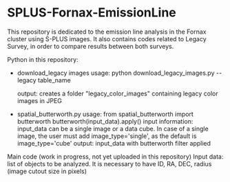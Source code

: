 # SPLUS-Fornax-EmissionLine

This repository is dedicated to the emission line analysis in the Fornax cluster using S-PLUS images.
It also contains codes related to Legacy Survey, in order to compare results between both surveys.

Python in this repository:
* download_legacy images
  usage: python download_legacy_images.py --legacy table_name
  
  output: creates a folder "legacy_color_images" containing legacy color images in JPEG
* spatial_butterworth.py
  usage: from spatial_butterworth import butterworth
         butterworth(input_data).apply()
  input information: input_data can be a single image or a data cube. In case of a single image, 
  the user must add image_type='single', as the default is image_type='cube'
  output: input_data with butterworth filter applied

Main code (work in progress, not yet uploaded in this repository)
Input data: list of objects to be analyzed. It is necessary to have ID, RA, DEC, radius (image cutout size in pixels)
